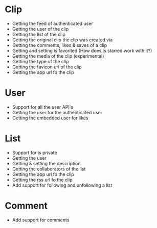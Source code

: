# Clip

* Getting the feed of authenticated user
* Getting the user of the clip
* Getting the list of the clip
* Getting the original clip the clip was created via
* Getting the comments, likes & saves of a clip
* Getting and setting is favorited (How does is starred work with it?)
* Getting the media of the clip (experimental)
* Getting the type of the clip
* Getting the favicon url of the clip
* Getting the app url fo the clip

# User

* Support for all the user API's
* Getting the user for the authenticated user
* Getting the embedded user for likes

# List

* Support for is private
* Getting the user
* Getting & setting the description
* Getting the collaborators of the list
* Getting the app url fo the clip
* Getting the rss url fo the clip
* Add support for following and unfollowing a list

# Comment

* Add support for comments


